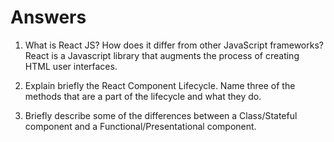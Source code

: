 # Answers

1. What is React JS? How does it differ from other JavaScript frameworks?
React is a Javascript library that augments the process of creating HTML user interfaces. 

2. Explain briefly the React Component Lifecycle. Name three of the methods that are a part of the lifecycle and what they do.


3. Briefly describe some of the differences between a Class/Stateful component and a Functional/Presentational component.
